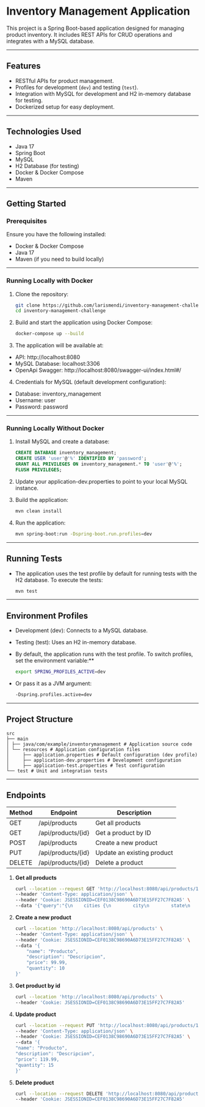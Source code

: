 # Inventory Management Application

This project is a Spring Boot-based application designed for managing product inventory. It includes REST APIs for CRUD
operations and integrates with a MySQL database.

---

## **Features**

- RESTful APIs for product management.
- Profiles for development (`dev`) and testing (`test`).
- Integration with MySQL for development and H2 in-memory database for testing.
- Dockerized setup for easy deployment.

---

## **Technologies Used**

- Java 17
- Spring Boot
- MySQL
- H2 Database (for testing)
- Docker & Docker Compose
- Maven

---

## **Getting Started**

### **Prerequisites**

Ensure you have the following installed:

- Docker & Docker Compose
- Java 17
- Maven (if you need to build locally)

---

### **Running Locally with Docker**

1. Clone the repository:
   ```bash
   git clone https://github.com/larismendi/inventory-management-challenge.git
   cd inventory-management-challenge

2. Build and start the application using Docker Compose:
    ```bash
   docker-compose up --build

3. The application will be available at:

- API: http://localhost:8080
- MySQL Database: localhost:3306
- OpenApi Swagger: http://localhost:8080/swagger-ui/index.html#/

4. Credentials for MySQL (default development configuration):

- Database: inventory_management
- Username: user
- Password: password

---

### **Running Locally Without Docker**

1. Install MySQL and create a database:

    ```sql
    CREATE DATABASE inventory_management;
    CREATE USER 'user'@'%' IDENTIFIED BY 'password';
    GRANT ALL PRIVILEGES ON inventory_management.* TO 'user'@'%';
    FLUSH PRIVILEGES;

2. Update your application-dev.properties to point to your local MySQL instance.

3. Build the application:

    ```bash
    mvn clean install

4. Run the application:

    ```bash
    mvn spring-boot:run -Dspring-boot.run.profiles=dev

---

## **Running Tests**

- The application uses the test profile by default for running tests with the H2 database. To execute the tests:

  ```bash
  mvn test

---

## **Environment Profiles**

- Development (dev): Connects to a MySQL database.
- Testing (test): Uses an H2 in-memory database.
- By default, the application runs with the test profile. To switch profiles, set the environment variable:**

    ```bash
    export SPRING_PROFILES_ACTIVE=dev

- Or pass it as a JVM argument:

    ```bash
    -Dspring.profiles.active=dev

---

## **Project Structure**

    src
    ├── main
    │ ├── java/com/example/inventorymanagement # Application source code
    │ └── resources # Application configuration files
    │     ├── application.properties # Default configuration (dev profile)
    │     ├── application-dev.properties # Development configuration
    │     ├── application-test.properties # Test configuration
    └── test # Unit and integration tests

---

## **Endpoints**

| Method | Endpoint           | Description                |
|--------|--------------------|----------------------------|
| GET    | /api/products      | Get all products           |
| GET    | /api/products/{id} | Get a product by ID        |
| POST   | /api/products      | Create a new product       |
| PUT    | /api/products/{id} | Update an existing product |
| DELETE | /api/products/{id} | Delete a product           |

1. **Get all products**

    ```bash
    curl --location --request GET 'http://localhost:8080/api/products/1' \
    --header 'Content-Type: application/json' \
    --header 'Cookie: JSESSIONID=CEF0138C98690A6D73E15FF27C7F82A5' \
    --data '{"query":"{\n    cities {\n        city\n        state\n    }\n}","variables":{}}'

2. **Create a new product**

    ```bash
    curl --location 'http://localhost:8080/api/products' \
    --header 'Content-Type: application/json' \
    --header 'Cookie: JSESSIONID=CEF0138C98690A6D73E15FF27C7F82A5' \
    --data '{
        "name": "Producto",
        "description": "Descripcion",
        "price": 99.99,
        "quantity": 10
    }'

3. **Get product by id**

    ```bash
    curl --location 'http://localhost:8080/api/products' \
    --header 'Cookie: JSESSIONID=CEF0138C98690A6D73E15FF27C7F82A5'

4. **Update product**

    ```bash
    curl --location --request PUT 'http://localhost:8080/api/products/1' \
    --header 'Content-Type: application/json' \
    --header 'Cookie: JSESSIONID=CEF0138C98690A6D73E15FF27C7F82A5' \
    --data '{
    "name": "Producto",
    "description": "Descripcion",
    "price": 119.99,
    "quantity": 15
    }'

5. **Delete product**

    ```bash
    curl --location --request DELETE 'http://localhost:8080/api/products/1' \
    --header 'Cookie: JSESSIONID=CEF0138C98690A6D73E15FF27C7F82A5'


